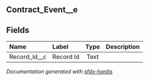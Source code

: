 ## Contract_Event__e

<!-- Object description -->

## Fields

| Name      | Label | Type | Description |
| :-------- | :---- | :--: | :---------- | 
| Record_Id__c | Record Id | Text | <!-- --> |




_Documentation generated with [sfdx-hardis](https://sfdx-hardis.cloudity.com)_
